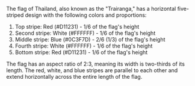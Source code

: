 The flag of Thailand, also known as the "Trairanga," has a horizontal five-striped design with the following colors and proportions:

1. Top stripe: Red (#D11231) - 1/6 of the flag's height
2. Second stripe: White (#FFFFFF) - 1/6 of the flag's height
3. Middle stripe: Blue (#0C3F7D) - 2/6 (1/3) of the flag's height
4. Fourth stripe: White (#FFFFFF) - 1/6 of the flag's height
5. Bottom stripe: Red (#D11231) - 1/6 of the flag's height

The flag has an aspect ratio of 2:3, meaning its width is two-thirds of its length. The red, white, and blue stripes are parallel to each other and extend horizontally across the entire length of the flag.